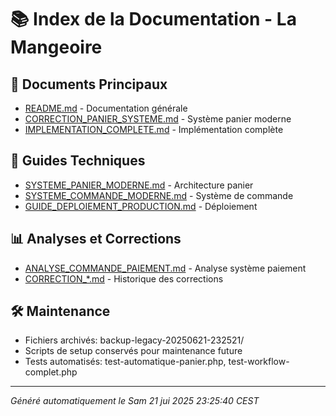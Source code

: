 # 📚 Index de la Documentation - La Mangeoire

## 🎯 Documents Principaux
- [README.md](README.md) - Documentation générale
- [CORRECTION_PANIER_SYSTEME.md](CORRECTION_PANIER_SYSTEME.md) - Système panier moderne
- [IMPLEMENTATION_COMPLETE.md](IMPLEMENTATION_COMPLETE.md) - Implémentation complète

## 🔧 Guides Techniques
- [SYSTEME_PANIER_MODERNE.md](SYSTEME_PANIER_MODERNE.md) - Architecture panier
- [SYSTEME_COMMANDE_MODERNE.md](SYSTEME_COMMANDE_MODERNE.md) - Système de commande
- [GUIDE_DEPLOIEMENT_PRODUCTION.md](GUIDE_DEPLOIEMENT_PRODUCTION.md) - Déploiement

## 📊 Analyses et Corrections
- [ANALYSE_COMMANDE_PAIEMENT.md](ANALYSE_COMMANDE_PAIEMENT.md) - Analyse système paiement
- [CORRECTION_*.md](CORRECTION_*.md) - Historique des corrections

## 🛠️ Maintenance
- Fichiers archivés: backup-legacy-20250621-232521/
- Scripts de setup conservés pour maintenance future
- Tests automatisés: test-automatique-panier.php, test-workflow-complet.php

---
*Généré automatiquement le Sam 21 jui 2025 23:25:40 CEST*
